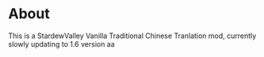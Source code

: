 # About
This is a StardewValley Vanilla Traditional Chinese Tranlation mod, currently slowly updating to 1.6 version
aa